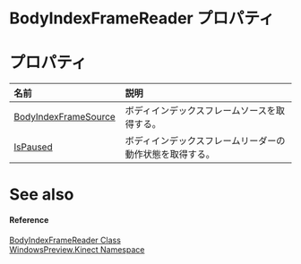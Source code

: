 BodyIndexFrameReader プロパティ  
===============================  

<span id="publicpropertiesSection"></span>

プロパティ
==========  

<table>
<colgroup>
<col width="30%" />
<col width="60%" />
</colgroup>
<thead>
<tr class="header">
<th align="left">名前</th>
<th align="left">説明</th>
</tr>
</thead>
<tbody>
<tr class="odd">
<td align="left"><a href="BodyIndexFrameReader_Class/Properties/BodyIndexFrameSource.md">BodyIndexFrameSource</a></td>
<td align="left">ボディインデックスフレームソースを取得する。</td>
</tr>
<tr class="even">
<td align="left"><a href="BodyIndexFrameReader_Class/Properties/IsPaused_Property.md">IsPaused</a></td>
<td align="left">ボディインデックスフレームリーダーの動作状態を取得する。</td>
</tr>
</tbody>
</table>

<span id="ID4EI"></span>

See also  
========  

<span id="ID4EK"></span>
#### Reference  

[BodyIndexFrameReader Class](../BodyIndexFrameReader_Class.md)  
 [WindowsPreview.Kinect Namespace](../../Kinect.md)  



<!--Please do not edit the data in the comment block below.-->
<!--
TOCTitle : BodyIndexFrameReader Properties
RLTitle : BodyIndexFrameReader Properties
KeywordK : BodyIndexFrameReader class, properties
KeywordA : Properties.T:WindowsPreview.Kinect.BodyIndexFrameReader
AssetID : Properties.T:WindowsPreview.Kinect.BodyIndexFrameReader
Locale : en-us
CommunityContent : 1
TargetOS : Windows
TopicType : kbSyntax
DocSet : K4Wv2
ProjType : K4Wv2Proj
Technology : Kinect for Windows
Product : Kinect for Windows SDK v2
productversion : 20
-->
